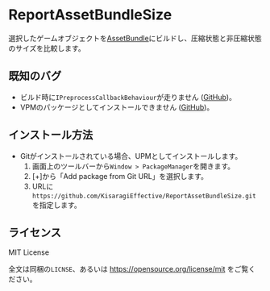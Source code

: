 # ReportAssetBundleSize
選択したゲームオブジェクトを[AssetBundle](https://docs.unity3d.com/ja/2022.3/Manual/AssetBundlesIntro.html)にビルドし、圧縮状態と非圧縮状態のサイズを比較します。

## 既知のバグ
* ビルド時に`IPreprocessCallbackBehaviour`が走りません ([GitHub](https://github.com/KisaragiEffective/ReportAssetBundleSize/issues/2))。
* VPMのパッケージとしてインストールできません ([GitHub](https://github.com/KisaragiEffective/ReportAssetBundleSize/issues/7))。

## インストール方法
* Gitがインストールされている場合、UPMとしてインストールします。
  1. 画面上のツールバーから`Window > PackageManager`を開きます。
  2. \[+\]から「Add package from Git URL」を選択します。
  3. URLに`https://github.com/KisaragiEffective/ReportAssetBundleSize.git` を指定します。

## ライセンス
MIT License

全文は同梱の`LICNSE`、あるいは https://opensource.org/license/mit をご覧ください。

